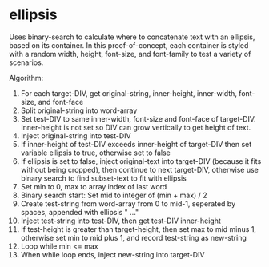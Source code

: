 # ellipsis
Uses binary-search to calculate where to concatenate text with an ellipsis, based on its container.
In this proof-of-concept, each container is styled with a random width, height, font-size, and font-family to test a variety of scenarios.

Algorithm:

1. For each target-DIV, get original-string, inner-height, inner-width, font-size, and font-face
2. Split original-string into word-array
3. Set test-DIV to same inner-width, font-size and font-face of target-DIV. Inner-height is not set so DIV can grow vertically to get height of text.
4. Inject original-string into test-DIV
5. If inner-height of test-DIV exceeds inner-height of target-DIV then set variable ellipsis to true, otherwise set to false
6. If ellipsis is set to false, inject original-text into target-DIV (because it fits without being cropped), then continue to next target-DIV, otherwise use binary search to find subset-text to fit with ellipsis
7. Set min to 0, max to array index of last word
8. Binary search start: Set mid to integer of (min + max) / 2
9. Create test-string from word-array from 0 to mid-1, seperated by spaces, appended with ellipsis " ..."
10. Inject test-string into test-DIV, then get test-DIV inner-height
11. If test-height is greater than target-height, then set max to mid minus 1, otherwise set min to mid plus 1, and record test-string as new-string
12. Loop while min <= max
13. When while loop ends, inject new-string into target-DIV
